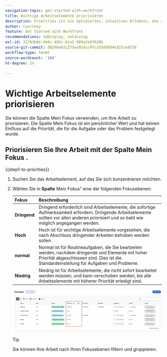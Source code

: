 ```yaml
---
navigation-topic: get-started-with-workfront
title: Wichtige Arbeitselemente priorisieren
description: Priorities ist ein optimiertes, intuitives Erlebnis, das auf Aufgabenbesitzer zugeschnitten ist.
author: Courtney
feature: Get Started with Workfront
recommendations: noDisplay, noCatalog
exl-id: 31793b0e-444c-492c-b1a2-909a2e97628b
source-git-commit: d829be62c275ea91d1c97c2d3dd994e325ce9738
workflow-type: tm+mt
source-wordcount: '184'
ht-degree: 1%

---
```


# Wichtige Arbeitselemente priorisieren

Sie können die Spalte Mein Fokus verwenden, um Ihre Arbeit zu priorisieren. Die Spalte Mein Fokus ist ein persönlicher Wert und hat keinen Einfluss auf die Priorität, die für die Aufgabe oder das Problem festgelegt wurde.

## Priorisieren Sie Ihre Arbeit mit der Spalte Mein Fokus .

{{step1-to-priorities}}

1. Suchen Sie das Arbeitselement, auf das Sie sich konzentrieren möchten.
1. Wählen Sie in **Spalte** Mein Fokus“ eine der folgenden Fokusebenen:

   | Fokus | Beschreibung |
   |-----------|-------------|
   | **Dringend** | Dringend erforderlich sind Arbeitselemente, die sofortige Aufmerksamkeit erfordern. Dringende Arbeitselemente sollten vor allen anderen priorisiert und so bald wie möglich angegangen werden. |
   | **Hoch** | Hoch ist für wichtige Arbeitselemente vorgesehen, die nach Abschluss dringender Arbeiten behoben werden sollen. |
   | **normal** | Normal ist für Routineaufgaben, die Sie bearbeiten werden, nachdem dringende und Elemente mit hoher Priorität abgeschlossen sind. Dies ist die Standardeinstellung für Aufgaben und Probleme. |
   | **Niedrig** | Niedrig ist für Arbeitselemente, die nicht sofort bearbeitet werden müssen, und kann verschoben werden, bis alle Arbeitselemente mit höherer Priorität erledigt sind. |

   ![](assets/my-focus-new.png)

   >[!TIP]
   >
   >Sie können Ihre Arbeit nach Ihren Fokusebenen filtern und gruppieren.
